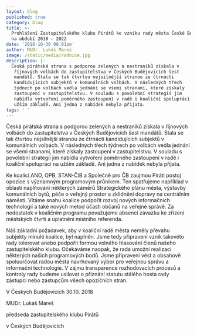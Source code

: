 ```yaml
---
layout: blog
published: true
category: blog
title: >-
  Prohlášení Zastupitelského klubu Pirátů ke vzniku rady města České Budějovice
  na období 2018 – 2022
date: '2018-10-30 08:01pm'
author: MUDr. Lukáš Mareš
image: /static/media/radnice.jpg
description: |-
  Česká pirátská strana s podporou zelených a nestraníků získala v
   říjnových volbách do zastupitelstva v Českých Budějovicích šest
   mandátů. Stala se tak čtvrtou nejsilnější stranou ze čtrnácti
   kandidujících subjektů v komunálních volbách. V následných třech
   týdnech po volbách vedla jednání se všemi stranami, které získaly
   zastoupení v zastupitelstvu. V souladu s povolební strategií jim
   nabídla vytvoření poměrného zastoupení v radě i koaliční spolupráci na
   užším základě. Ani jedna z nabídek nebyla přijata.
tags: ' '
---
```

Česká pirátská strana s podporou zelených a nestraníků získala v
 říjnových volbách do zastupitelstva v Českých Budějovicích šest
 mandátů. Stala se tak čtvrtou nejsilnější stranou ze čtrnácti
 kandidujících subjektů v komunálních volbách. V následných třech
 týdnech po volbách vedla jednání se všemi stranami, které získaly
 zastoupení v zastupitelstvu. V souladu s povolební strategií jim
 nabídla vytvoření poměrného zastoupení v radě i koaliční spolupráci na
 užším základě. Ani jedna z nabídek nebyla přijata.

Ke  koalici ANO, OPB, STAN-ČiB a Společně pro ČB zaujmou Piráti postoj
 opozice s významným programovým průnikem. Ten spatřujeme například v
 oblasti naplňování některých záměrů Strategického plánu města,
 výstavby komunálních bytů, péče o veřejný prostor a zklidnění dopravy
 na centrálním náměstí. Vítáme snahu koalice podpořit rozvoj nových
 informačních technologií a také nových metod účasti občanů na veřejné
 správě. Za nedostatek v koaličním programu považujeme absenci závazku
 ke zřízení městských čtvrtí a uplatnění místního referenda.

Náš základní požadavek, aby v koaliční radě města neměly převahu
 subjekty minulé koalice, byl naplněn. Jsme tedy připraveni vznik
 takovéto rady tolerovat anebo podpořit formou volného hlasování členů
 našeho zastupitelského klubu. Očekáváme naopak, že rada umožní
 realizaci některých našich programových bodů. Jsme připraveni vést a
 obsahově spoluurčovat radou města navrhovaný výbor pro veřejnou správu
 a informační technologie. V zájmu transparence rozhodovacích procesů a
 kontroly rady budeme usilovat o přiznání statutu stálého hosta rady
 zástupci nebo zástupcům všech opozičních stran.

V Českých Budějovicích 30.10. 2018

MUDr. Lukáš Mareš

předseda zastupitelského klubu Pirátů

v Českých Budějovicích
